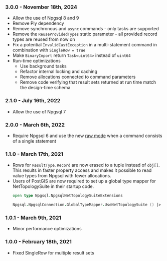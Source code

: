 ### 3.0.0 - November 18th, 2024
- Allow the use of Npgsql 8 and 9
- Remove Ply dependency
- Remove synchronous and `async` commands - only tasks are supported
- Remove the `ReuseProvidedTypes` static parameter - all provided record types are reused from now on
- Fix a potential `InvalidCastException` in a multi-statement command in combination with `SingleRow = true`
- Make `BinaryImport` return `Task<uint64>` instead of `uint64`
- Run-time optimizations
  - Use background tasks
  - Refactor internal locking and caching
  - Remove allocations connected to command parameters
  - Remove code verifying that result sets returned at run time match the design-time schema

### 2.1.0 - July 16th, 2022
- Allow the use of Npgsql 7

### 2.0.0 - March 6th, 2022
- Require Npgsql 6 and use the new [raw mode](https://www.roji.org/parameters-batching-and-sql-rewriting) when a command consists of a single statement

### 1.1.0 - March 17th, 2021
- Rows for `ResultType.Record` are now erased to a tuple instead of `obj[]`. This results in faster property access and makes it possible to read value types from Npgsql with fewer allocations.
- Users of PostGIS are now required to set up a global type mapper for NetTopologySuite in their startup code.
  ```fsharp
  open type Npgsql.NpgsqlNetTopologySuiteExtensions

  Npgsql.NpgsqlConnection.GlobalTypeMapper.UseNetTopologySuite () |> ignore
  ```

### 1.0.1 - March 9th, 2021
- Minor performance optimizations

### 1.0.0 - February 18th, 2021
- Fixed SingleRow for multiple result sets